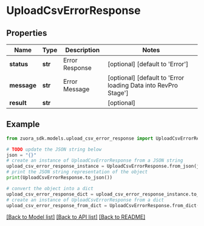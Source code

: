 # UploadCsvErrorResponse


## Properties

Name | Type | Description | Notes
------------ | ------------- | ------------- | -------------
**status** | **str** | Error Response | [optional] [default to 'Error']
**message** | **str** | Error Message | [optional] [default to 'Error loading Data into RevPro Stage']
**result** | **str** |  | [optional] 

## Example

```python
from zuora_sdk.models.upload_csv_error_response import UploadCsvErrorResponse

# TODO update the JSON string below
json = "{}"
# create an instance of UploadCsvErrorResponse from a JSON string
upload_csv_error_response_instance = UploadCsvErrorResponse.from_json(json)
# print the JSON string representation of the object
print(UploadCsvErrorResponse.to_json())

# convert the object into a dict
upload_csv_error_response_dict = upload_csv_error_response_instance.to_dict()
# create an instance of UploadCsvErrorResponse from a dict
upload_csv_error_response_from_dict = UploadCsvErrorResponse.from_dict(upload_csv_error_response_dict)
```
[[Back to Model list]](../README.md#documentation-for-models) [[Back to API list]](../README.md#documentation-for-api-endpoints) [[Back to README]](../README.md)


